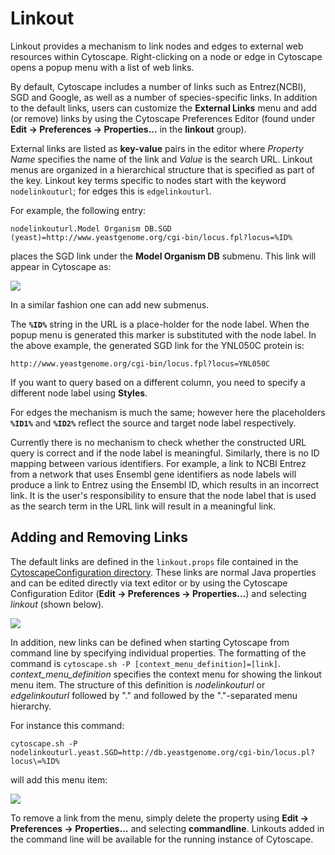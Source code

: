 <a id="linkout"> </a>
# Linkout

Linkout provides a mechanism to link nodes and edges to external web
resources within Cytoscape. Right-clicking on a node or edge in
Cytoscape opens a popup menu with a list of web links.

By default, Cytoscape includes a number of links such as
Entrez(NCBI), SGD and Google, as well as a number of species-specific
links. In addition to the default links, users can customize the
**External Links** menu and add (or remove) links by using the Cytoscape
Preferences Editor (found under **Edit → Preferences → Properties...** 
in the **linkout** group).

External links are listed as **key-value** pairs in the
editor where *Property Name* specifies the name of the link and
*Value* is the search URL. Linkout menus are organized in a
hierarchical structure that is specified as part of the key. Linkout key terms
specific to nodes start with the keyword `nodelinkouturl`; for edges
this is `edgelinkouturl`.

For example, the following entry:

    nodelinkouturl.Model Organism DB.SGD (yeast)=http://www.yeastgenome.org/cgi-bin/locus.fpl?locus=%ID%

places the SGD link under the **Model Organism DB** submenu. This link will
appear in Cytoscape as:

![](_static/images/Linkout/Figure1_linkout_Cy3.png)

In a similar fashion one can add new submenus.

The **`%ID%`** string in the URL is a place-holder for the node label.
When the popup menu is generated this marker is substituted with the
node label. In the above example, the generated SGD link for the YNL050C
protein is:

    http://www.yeastgenome.org/cgi-bin/locus.fpl?locus=YNL050C

If you want to query based on a different column, you need to specify a
different node label using **Styles**.

For edges the mechanism is much the same; however here the placeholders
**`%ID1%`** and **`%ID2%`** reflect the source and target node label
respectively.

Currently there is no mechanism to check whether the constructed URL
query is correct and if the node label is meaningful. Similarly, there
is no ID mapping between various identifiers. For example, a link to
NCBI Entrez from a network that uses Ensembl gene identifiers as node
labels will produce a link to Entrez using the Ensembl ID, which results
in an incorrect link. It is the user's responsibility to ensure that the
node label that is used as the search term in the URL link will result
in a meaningful link.

<a id="adding_and_removing_links"> </a>
## Adding and Removing Links

The default links are defined in the `linkout.props` file contained in the 
[CytoscapeConfiguration directory](Launching_Cytoscape.html?highlight=cytoscapeconfiguration#downloading-and-installing). These links are normal Java properties and can
be edited directly via text editor or by using the Cytoscape Configuration Editor (**Edit → Preferences → Properties...**) and
selecting *linkout* (shown below). 

![](_static/images/Linkout/Figure2_linkout26.png)

In addition, new links can be defined when starting Cytoscape from
command line by specifying individual properties. The formatting of the
command is ` cytoscape.sh -P [context_menu_definition]=[link] `.
*context\_menu\_definition* specifies the context menu for showing the
linkout menu item. The structure of this definition is *nodelinkouturl* or *edgelinkouturl* followed by
"." and followed by the "."-separated menu hierarchy.

For instance this command:

    cytoscape.sh -P nodelinkouturl.yeast.SGD=http://db.yeastgenome.org/cgi-bin/locus.pl?locus\=%ID%

will add this menu item:

![](_static/images/Linkout/Figure3_linkout26.png)

To remove a link from the menu, simply delete the property using **Edit
→ Preferences → Properties...** and selecting **commandline**. Linkouts
added in the command line will be available for the running instance of
Cytoscape.

